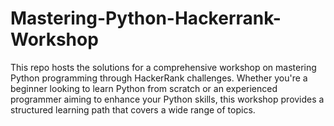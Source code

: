 # Mastering-Python-Hackerrank-Workshop
This repo hosts the solutions for a comprehensive workshop on mastering Python programming through HackerRank challenges. Whether you're a beginner looking to learn Python from scratch or an experienced programmer aiming to enhance your Python skills, this workshop provides a structured learning path that covers a wide range of topics.
